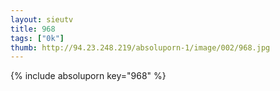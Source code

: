 ```yaml
--- 
layout: sieutv
title: 968
tags: ["0k"]
thumb: http://94.23.248.219/absoluporn-1/image/002/968.jpg
---
```

{% include absoluporn key="968" %} 
